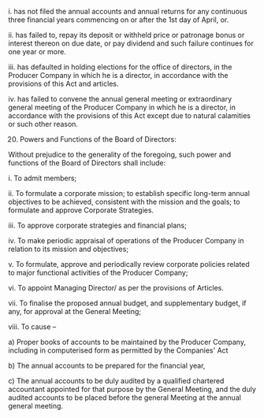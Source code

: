 i. has not filed the annual accounts and annual returns for any continuous three financial years commencing on or after the 1st day of April, or.

ii. has failed to, repay its deposit or withheld price or patronage bonus or interest thereon on due date, or pay dividend and such failure continues for one year or more.

iii. has defaulted in holding elections for the office of directors, in the Producer Company in which he is a director, in accordance with the provisions of this Act and articles.

iv. has failed to convene the annual general meeting or extraordinary general meeting of the Producer Company in which he is a director, in accordance with the provisions of this Act except due to natural calamities or such other reason.

20. Powers and Functions of the Board of Directors:

Without prejudice to the generality of the foregoing, such power and functions of the Board of Directors shall include:

i. To admit members;

ii. To formulate a corporate mission; to establish specific long-term annual objectives to be achieved, consistent with the mission and the goals; to formulate and approve Corporate Strategies.

iii. To approve corporate strategies and financial plans;

iv. To make periodic appraisal of operations of the Producer Company in relation to its mission and objectives;

v. To formulate, approve and periodically review corporate policies related to major functional activities of the Producer Company;

vi. To appoint Managing Director/ as per the provisions of Articles.

vii. To finalise the proposed annual budget, and supplementary budget, if any, for approval at the General Meeting;

viii. To cause –

a) Proper books of accounts to be maintained by the Producer Company, including in computerised form as permitted by the Companies' Act

b) The annual accounts to be prepared for the financial year,

c) The annual accounts to be duly audited by a qualified chartered accountant appointed for that purpose by the General Meeting, and the duly audited accounts to be placed before the general Meeting at the annual general meeting.